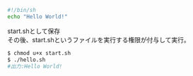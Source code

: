 ```bash
#!/bin/sh
echo "Hello World!"
```            

start.shとして保存            
その後、start.shというファイルを実行する権限が付与して実行。

```bash
$ chmod u+x start.sh
$ ./hello.sh
#出力:Hello World!
```            
